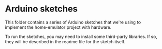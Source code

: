 # Arduino sketches
This folder contains a series of Arduino sketches that we're using to implement the home-emulator project with hardware.

To run the sketches, you may need to install some third-party libraries. If so, they will be described in the readme file for the sketch itself.

